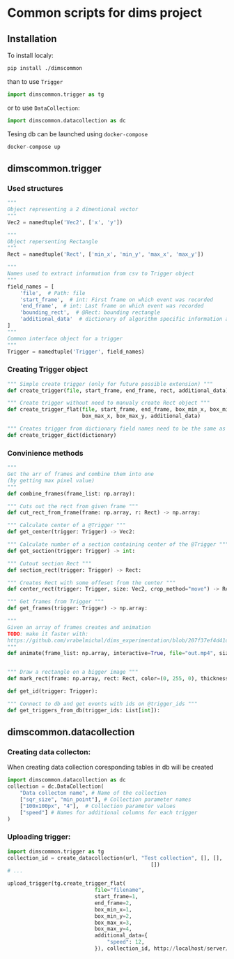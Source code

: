 # Common scripts for dims project

## Installation

To install localy:

```bash
pip install ./dimscommon
```

than to use `Trigger`

```python
import dimscommon.trigger as tg
```

or to use `DataCollection`:

```python
import dimscommon.datacollection as dc
```

Tesing db can be launched using `docker-compose`

```python
docker-compose up
```


## dimscommon.trigger

### Used structures

```python
"""
Object representing a 2 dimentional vector
"""
Vec2 = namedtuple('Vec2', ['x', 'y'])
```
```python
"""
Object repersenting Rectangle
"""
Rect = namedtuple('Rect', ['min_x', 'min_y', 'max_x', 'max_y'])
```
```python
"""
Names used to extract information from csv to Trigger object
"""
field_names = [
    'file',  # Path: file
    'start_frame',  # int: First frame on which event was recorded
    'end_frame',  # int: Last frame on which event was recorded
    'bounding_rect',  # @Rect: bounding rectangle
    'additional_data'  # dictionary of algorithm specific information about the trigger
]
"""
Common interface object for a trigger
"""
Trigger = namedtuple('Trigger', field_names)
```


### Creating Trigger object
```python
""" Simple create trigger (only for future possible extension) """
def create_trigger(file, start_frame, end_frame, rect, additional_data)
```

```python
""" Create trigger without need to manualy create Rect object """
def create_trigger_flat(file, start_frame, end_frame, box_min_x, box_min_y,
                        box_max_x, box_max_y, additional_data)
```

```python
""" Creates trigger from dictionary field names need to be the same as @field_names """
def create_trigger_dict(dictionary)
```

### Convinience methods

```python
"""
Get the arr of frames and combine them into one
(by getting max pixel value)
"""
def combine_frames(frame_list: np.array):

""" Cuts out the rect from given frame """
def cut_rect_from_frame(frame: np.array, r: Rect) -> np.array:

""" Calculate center of a @Trigger """
def get_center(trigger: Trigger) -> Vec2:

""" Calculate number of a section containing center of the @Trigger """
def get_section(trigger: Trigger) -> int:

""" Cutout section Rect """
def section_rect(trigger: Trigger) -> Rect:

""" Creates Rect with some offeset from the center """
def center_rect(trigger: Trigger, size: Vec2, crop_method="move") -> Rect:

""" Get frames from Trigger """
def get_frames(trigger: Trigger) -> np.array:

"""
Given an array of frames creates and animation
TODO: make it faster with:
https://github.com/vrabelmichal/dims_experimentation/blob/207f37ef4d41dbae366570a9a58ae58ce724f3af/visualization.py#L95-L142
"""
def animate(frame_list: np.array, interactive=True, file="out.mp4", size=None):


""" Draw a rectangle on a bigger image """
def mark_rect(frame: np.array, rect: Rect, color=(0, 255, 0), thickness=2):

def get_id(trigger: Trigger):

""" Connect to db and get events with ids on @trigger_ids """
def get_triggers_from_db(trigger_ids: List[int]):
```


## dimscommon.datacollection

### Creating data collecton:

When creating data collection coresponding tables in db will be created

```python
import dimscommon.datacollection as dc
collection = dc.DataCollection(
    "Data collecton name", # Name of the collection 
    ["sqr_size", "min_point"], # Collection parameter names 
    ["100x100px", "4"],  # Collection parameter values
    ["speed"] # Names for additional columns for each trigger
)
```

### Uploading trigger:

```python
import dimscommon.trigger as tg
collection_id = create_datacollection(url, "Test collection", [], [],
                                              [])
# ...

upload_trigger(tg.create_trigger_flat(
                            file="filename",
                            start_frame=1,
                            end_frame=2,
                            box_min_x=1,
                            box_min_y=2,
                            box_max_x=3,
                            box_max_y=4,
                            additional_data={
                                "speed": 12,
                            }), collection_id, http://localhost/server/api)
```
